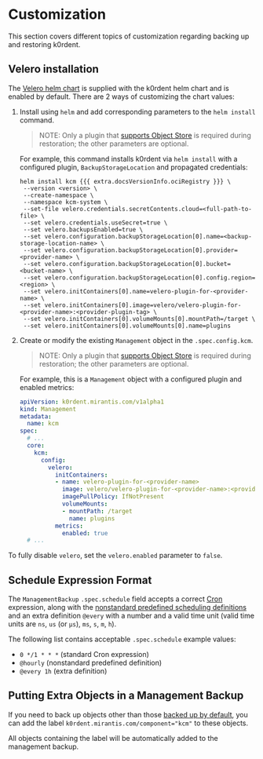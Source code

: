 # Customization

This section covers different topics of customization regarding backing up and restoring k0rdent.

## Velero installation

The [Velero helm chart](https://vmware-tanzu.github.io/helm-charts/) is supplied with the
k0rdent helm chart and is enabled by default. There are 2 ways of customizing the chart values:

1. Install using `helm` and add corresponding parameters to the `helm install` command.

    > NOTE:
    > Only a plugin that [supports Object Store](https://velero.io/docs/v1.15/supported-providers/)
    > is required during restoration; the other parameters are optional.

    For example, this command installs k0rdent via `helm install` with a configured plugin, `BackupStorageLocation`
    and propagated credentials:

    ```shell
    helm install kcm {{{ extra.docsVersionInfo.ociRegistry }}} \
     --version <version> \
     --create-namespace \
     --namespace kcm-system \
     --set-file velero.credentials.secretContents.cloud=<full-path-to-file> \
     --set velero.credentials.useSecret=true \
     --set velero.backupsEnabled=true \
     --set velero.configuration.backupStorageLocation[0].name=<backup-storage-location-name> \
     --set velero.configuration.backupStorageLocation[0].provider=<provider-name> \
     --set velero.configuration.backupStorageLocation[0].bucket=<bucket-name> \
     --set velero.configuration.backupStorageLocation[0].config.region=<region> \
     --set velero.initContainers[0].name=velero-plugin-for-<provider-name> \
     --set velero.initContainers[0].image=velero/velero-plugin-for-<provider-name>:<provider-plugin-tag> \
     --set velero.initContainers[0].volumeMounts[0].mountPath=/target \
     --set velero.initContainers[0].volumeMounts[0].name=plugins
    ```

1. Create or modify the existing `Management` object in the `.spec.config.kcm`.

    > NOTE:
    > Only a plugin that [supports Object Store](https://velero.io/docs/v1.15/supported-providers/)
    > is required during restoration; the other parameters are optional.

    For example, this is a `Management` object with a configured plugin and enabled metrics:

    ```yaml
    apiVersion: k0rdent.mirantis.com/v1alpha1
    kind: Management
    metadata:
      name: kcm
    spec:
      # ...
      core:
        kcm:
          config:
            velero:
              initContainers:
              - name: velero-plugin-for-<provider-name>
                image: velero/velero-plugin-for-<provider-name>:<provider-plugin-tag>
                imagePullPolicy: IfNotPresent
                volumeMounts:
                - mountPath: /target
                  name: plugins
              metrics:
                enabled: true
      # ...
    ```

To fully disable `velero`, set the `velero.enabled` parameter to `false`.

## Schedule Expression Format

The `ManagementBackup` `.spec.schedule` field accepts a correct
[Cron](https://en.wikipedia.org/wiki/Cron) expression,
along with the
[nonstandard predefined scheduling definitions](https://en.wikipedia.org/wiki/Cron#Nonstandard_predefined_scheduling_definitions)
and an extra definition `@every` with a number and a valid time unit
(valid time units are `ns`, `us` (or `µs`), `ms`, `s`, `m`, `h`).

The following list contains acceptable `.spec.schedule` example values:

* `0 */1 * * *` (standard Cron expression)
* `@hourly` (nonstandard predefined definition)
* `@every 1h` (extra definition)

## Putting Extra Objects in a Management Backup

If you need to back up objects other than those [backed up by default](./whats-included.md),
you can add the label `k0rdent.mirantis.com/component="kcm"` to these objects.

All objects containing the label will be automatically added to the management backup.
